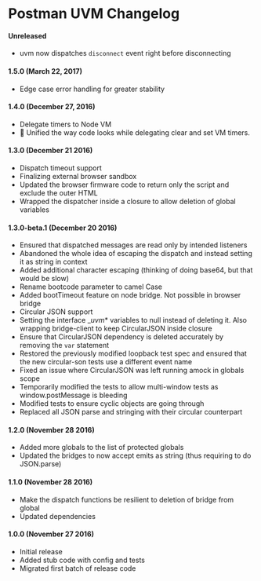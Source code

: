 # Postman UVM Changelog

#### Unreleased
* uvm now dispatches `disconnect` event right before disconnecting

#### 1.5.0 (March 22, 2017)
* Edge case error handling for greater stability

#### 1.4.0 (December 27, 2016)
* Delegate timers to Node VM
* :art: Unified the way code looks while delegating clear and set VM timers.

#### 1.3.0 (December 21 2016)
* Dispatch timeout support
* Finalizing external browser sandbox
* Updated the browser firmware code to return only the script and exclude the outer HTML
* Wrapped the dispatcher inside a closure to allow deletion of global variables

#### 1.3.0-beta.1 (December 20 2016)
* Ensured that dispatched messages are read only by intended listeners
* Abandoned the whole idea of escaping the dispatch and instead setting it as string in context
* Added additional character escaping (thinking of doing base64, but that would be slow)
* Rename bootcode parameter to camel Case
* Added bootTimeout feature on node bridge. Not possible in browser bridge
* Circular JSON support
* Setting the interface __uvm_* variables to null instead of deleting it. Also wrapping bridge-client to keep CircularJSON inside closure
* Ensure that CircularJSON dependency is deleted accurately by removing the `var` statement
* Restored the previously modified loopback test spec and ensured that the new circular-son tests use a different event name
* Fixed an issue where CircularJSON was left running amock in globals scope
* Temporarily modified the tests to allow multi-window tests as window.postMessage is bleeding
* Modified tests to ensure cyclic objects are going through
* Replaced all JSON parse and stringing with their circular counterpart

#### 1.2.0 (November 28 2016)
* Added more globals to the list of protected globals
* Updated the bridges to now accept emits as string (thus requiring to do JSON.parse)

#### 1.1.0 (November 28 2016)
* Make the dispatch functions be resilient to deletion of bridge from global
* Updated dependencies

#### 1.0.0 (November 27 2016)
* Initial release
* Added stub code with config and tests
* Migrated first batch of release code
